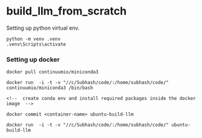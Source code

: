 # build_llm_from_scratch


Setting up python virtual env.

```
python -m venv .venv
.venv\Scripts\activate
```

### Setting up docker

```
docker pull continuumio/miniconda3

docker run  -i -t -v "//c/Subhash/code/:/home/subhash/code/" continuumio/miniconda3 /bin/bash

<!--  create conda env and install required packages inside the docker image  -->

docker commit <container-name> ubuntu-build-llm

docker run  -i -t -v "//c/Subhash/code/:/home/subhash/code/" ubuntu-build-llm
```
